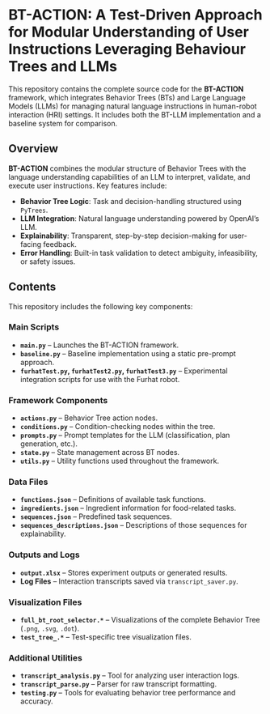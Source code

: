 # BT-ACTION: A Test-Driven Approach for Modular Understanding of User Instructions Leveraging Behaviour Trees and LLMs

This repository contains the complete source code for the **BT-ACTION** framework, which integrates Behavior Trees (BTs) and Large Language Models (LLMs) for managing natural language instructions in human-robot interaction (HRI) settings. It includes both the BT-LLM implementation and a baseline system for comparison.

## Overview

**BT-ACTION** combines the modular structure of Behavior Trees with the language understanding capabilities of an LLM to interpret, validate, and execute user instructions. Key features include:

- **Behavior Tree Logic**: Task and decision-handling structured using `PyTrees`.
- **LLM Integration**: Natural language understanding powered by OpenAI’s LLM.
- **Explainability**: Transparent, step-by-step decision-making for user-facing feedback.
- **Error Handling**: Built-in task validation to detect ambiguity, infeasibility, or safety issues.

## Contents

This repository includes the following key components:

### Main Scripts
- **`main.py`** – Launches the BT-ACTION framework.
- **`baseline.py`** – Baseline implementation using a static pre-prompt approach.
- **`furhatTest.py`, `furhatTest2.py`, `furhatTest3.py`** – Experimental integration scripts for use with the Furhat robot.

### Framework Components
- **`actions.py`** – Behavior Tree action nodes.
- **`conditions.py`** – Condition-checking nodes within the tree.
- **`prompts.py`** – Prompt templates for the LLM (classification, plan generation, etc.).
- **`state.py`** – State management across BT nodes.
- **`utils.py`** – Utility functions used throughout the framework.

### Data Files
- **`functions.json`** – Definitions of available task functions.
- **`ingredients.json`** – Ingredient information for food-related tasks.
- **`sequences.json`** – Predefined task sequences.
- **`sequences_descriptions.json`** – Descriptions of those sequences for explainability.

### Outputs and Logs
- **`output.xlsx`** – Stores experiment outputs or generated results.
- **Log Files** – Interaction transcripts saved via `transcript_saver.py`.

### Visualization Files
- **`full_bt_root_selector.*`** – Visualizations of the complete Behavior Tree (`.png`, `.svg`, `.dot`).
- **`test_tree_.*`** – Test-specific tree visualization files.

### Additional Utilities
- **`transcript_analysis.py`** – Tool for analyzing user interaction logs.
- **`transcript_parse.py`** – Parser for raw transcript formatting.
- **`testing.py`** – Tools for evaluating behavior tree performance and accuracy.
